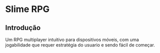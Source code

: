 # Slime RPG

## Introdução
Um RPG multiplayer intuitivo para dispositivos móveis, com uma jogabilidade que requer estratégia do usuario e sendo fácil de começar.
